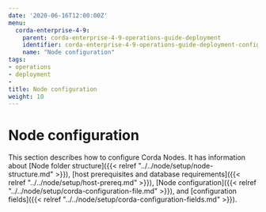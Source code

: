 ```yaml
---
date: '2020-06-16T12:00:00Z'
menu:
  corda-enterprise-4-9:
    parent: corda-enterprise-4-9-operations-guide-deployment
    identifier: corda-enterprise-4-9-operations-guide-deployment-configuration
    name: "Node configuration"
tags:
- operations
- deployment
-
title: Node configuration
weight: 10
---
```


# Node configuration

This section describes how to configure Corda Nodes. It has information about [Node folder structure]({{< relref "../../node/setup/node-structure.md" >}}), [host prerequisites and database requirements]({{< relref "../../node/setup/host-prereq.md" >}}), [Node configuration]({{< relref "../../node/setup/corda-configuration-file.md" >}}), and [configuration fields]({{< relref "../../node/setup/corda-configuration-fields.md" >}}).
